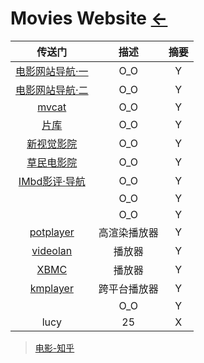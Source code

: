# Movies Website [←](../index.md)

| 传送门 | 描述 | 摘要 |
|:---:|:---:|:---:|
| [电影网站导航·一](http://www.ziyuangou.com/tag/zaixiandianying/) | O_O | Y |
| [电影网站导航·二](http://www.staycu.com/archives/237) | O_O | Y |
| [mvcat](http://www.mvcat.com) | O_O | Y |
| [片库](https://www.pianku.me/tv/wNiNWarFDM.html) | O_O | Y |
| [新视觉影院](https://www.ixinshijue.com/) | O_O | Y |
| [草民电影院](https://www.cmdy2020.com/kongbupian.html) | O_O | Y |
| [IMbd影评·导航](https://m.imdb.com/?ref_=ft_mdot) | O_O | Y |
| []() | O_O | Y |
| []() | O_O | Y |
| [potplayer](https://potplayer.daum.net/?lang=zh_CN) | 高渲染播放器 | Y |
| [videolan](https://www.videolan.org/index.zh.html) | 播放器 | Y |
| [XBMC](https://kodi.tv/download/) | 播放器 | Y |
| [kmplayer](https://www.kmplayer.com/home) | 跨平台播放器 | Y |
| []() | O_O | Y |
| lucy | 25 | X |

> [电影-知乎](https://zhuanlan.zhihu.com/p/34028598)
